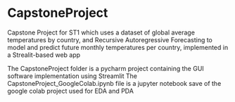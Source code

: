 # CapstoneProject
Capstone Project for ST1 which uses a dataset of global average temperatures by country, and Recursive Autoregressive Forecasting to model and predict future monthly temperatures per country, implemented in a Strealit-based web app

The CapstoneProject folder is a pycharm project containing the GUI software implementation using Streamlit
The CapstoneProject_GoogleColab.ipynb file is a jupyter notebook save of the google colab project used for EDA and PDA
